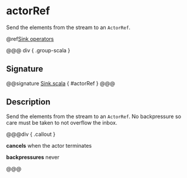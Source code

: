 # actorRef

Send the elements from the stream to an `ActorRef`.

@ref[Sink operators](../index.md#sink-operators)

@@@ div { .group-scala }
## Signature

@@signature [Sink.scala]($akka$/akka-stream/src/main/scala/akka/stream/scaladsl/Sink.scala) { #actorRef }
@@@

## Description

Send the elements from the stream to an `ActorRef`. No backpressure so care must be taken to not overflow the inbox.


@@@div { .callout }

**cancels** when the actor terminates

**backpressures** never

@@@


